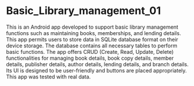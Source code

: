 # Basic_Library_management_01
This is an Android app developed to support basic library management functions such as maintaining books, memberships, and lending details. This app permits users to store data in SQLite database format on their device storage. The database contains all necessary tables to perform basic functions. The app offers CRUD (Create, Read, Update, Delete) functionalities for managing book details, book copy details, member details, publisher details, author details, lending details, and branch details. Its UI is designed to be user-friendly and buttons are placed appropriately. This app was tested with real data.
